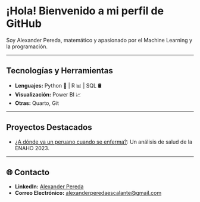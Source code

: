 
# ¡Hola! Bienvenido a mi perfil de GitHub

Soy Alexander Pereda, matemático y apasionado por el Machine Learning y la programación.

---

## Tecnologías y Herramientas  
- **Lenguajes:** Python 🐍 | R 📊 | SQL 🛢️  
- **Visualización:** Power BI 📈 
- **Otras:** Quarto, Git

---

## Proyectos Destacados    
- [¿A dónde va un peruano cuando se enferma?](https://alexanderpereda.github.io/enaho-23-400-salud/main.html): Un análisis de salud de la ENAHO 2023.  


---

## 🌐 Contacto  
- **LinkedIn:** [Alexander Pereda]([https://linkedin.com/in/tu_usuario](https://www.linkedin.com/in/axel-alexander-pereda-escalante/))  
- **Correo Electrónico:** alexanderperedaescalante@gmail.com  

